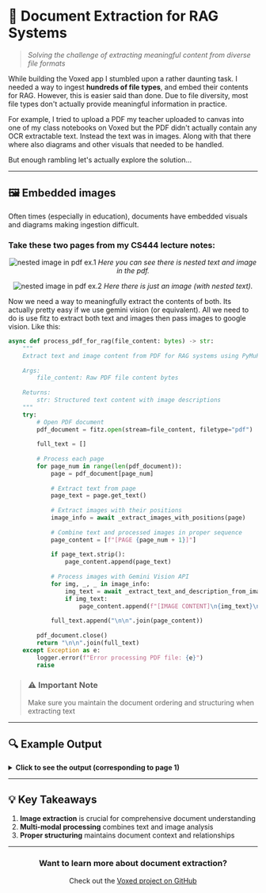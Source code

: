# 📄 Document Extraction for RAG Systems
> *Solving the challenge of extracting meaningful content from diverse file formats*

While building the Voxed app I stumbled upon a rather daunting task. I needed a way to ingest **hundreds of file types**, and embed their contents for RAG. However, this is easier said than done. Due to file diversity, most file types don't actually provide meaningful information in practice. 

For example, I tried to upload a PDF my teacher uploaded to canvas into one of my class notebooks on Voxed but the PDF didn't actually contain any OCR extractable text. Instead the text was in images. Along with that there where also diagrams and other visuals that needed to be handled. 

But enough rambling let's actually explore the solution...

---

## 🖼️ Embedded images

Often times (especially in education), documents have embedded visuals and diagrams making ingestion difficult.

### **Take these two pages from my CS444 lecture notes:**

<div align="center">

![nested image in pdf ex.1](https://aidanandrews22.github.io/content/images/extraction/img1.png)
*Here you can see there is nested text and image in the pdf.*

</div>

<div align="center">

![nested image in pdf ex.2](https://aidanandrews22.github.io/content/images/extraction/img2.png)
*Here there is just an image (with nested text).*

</div>

Now we need a way to meaningfully extract the contents of both. Its actually pretty easy if we use gemini vision (or equivalent). All we need to do is use fitz to extract both text and images then pass images to google vision. Like this:

```python
async def process_pdf_for_rag(file_content: bytes) -> str:
    """
    Extract text and image content from PDF for RAG systems using PyMuPDF and Gemini.
    
    Args:
        file_content: Raw PDF file content bytes
        
    Returns:
        str: Structured text content with image descriptions
    """
    try:
        # Open PDF document
        pdf_document = fitz.open(stream=file_content, filetype="pdf")
        
        full_text = []
        
        # Process each page
        for page_num in range(len(pdf_document)):
            page = pdf_document[page_num]
            
            # Extract text from page
            page_text = page.get_text()
            
            # Extract images with their positions
            image_info = await _extract_images_with_positions(page)
            
            # Combine text and processed images in proper sequence
            page_content = [f"[PAGE {page_num + 1}]"]
            
            if page_text.strip():
                page_content.append(page_text)
            
            # Process images with Gemini Vision API
            for img, _, _ in image_info:
                img_text = await _extract_text_and_description_from_image(img)
                if img_text:
                    page_content.append(f"[IMAGE CONTENT]\n{img_text}\n[/IMAGE CONTENT]")
            
            full_text.append("\n\n".join(page_content))
        
        pdf_document.close()
        return "\n\n".join(full_text)
    except Exception as e:
        logger.error(f"Error processing PDF file: {e}")
        raise
```

> ### ⚠️ Important Note
> Make sure you maintain the document ordering and structuring when extracting text

---

## 🔍 Example Output

<details>
<summary><b>Click to see the output (corresponding to page 1)</b></summary>

```
[IMAGE CONTENT START]
Extracted Text:
256-d
1x1, 64
relu
3x3, 64
relu
1x1, 256
+
relu

Image Description:
The image depicts a portion of a convolutional neural network (CNN) architecture.  It's a specific module, often part of a larger network.

Specifically, the image shows a **bottleneck layer** and a **residual connection**.

* **256-d:** This represents the input feature map dimension.  It's 256 channels likely of a certain spatial resolution. This means the input data has 256 different features represented at each point in the spatial dimension (width and height).


* **1x1, 64:** This represents a convolutional layer with a 1x1 kernel (a small matrix for convolution).  The kernel is applied across the input feature map, resulting in 64 new feature maps.  The 1x1 kernel size means it's not doing any spatial filtering, but rather a transformation or dimensionality reduction step.


* **relu:** This is the Rectified Linear Unit activation function.  It's applied element-wise to the output of the previous layer, introducing non-linearity into the network.


* **3x3, 64:** This is another convolutional layer with a 3x3 kernel, again transforming the feature maps into a new set. The size of the kernel is 3x3 implying it performs some spatial filtering.  Again, there are 64 output feature maps.


* **1x1, 256:** This final convolutional layer performs another transformation, now changing the number of feature maps back up to 256.


* **+:**  This signifies a **skip connection** or **residual connection**.  The output of this final layer is added to the input of the beginning of this block (the input, 256-d), bypassing several layers.  This is crucial for training very deep neural networks. It helps to avoid vanishing gradients.


* **relu:** The ReLU activation is applied to the summed result of the residual connection.

In summary, this image shows a sequence of convolutional layers with residual connections, commonly used in modern CNNs like ResNet.  It is a part of a larger network meant to classify images, recognizing objects, or some similar task. The layers are designed to extract increasingly complex features from the input image, and the residual connections help the network learn effectively with many layers.

[IMAGE CONTENT END]
[EXTRACTED TEXT]
ResNet
•
Directly performing 3×3 
convolutions with 256 feature maps 
at input and output: 
256×256×3×3 ≈ 600𝐾 operations
•
Using 1×1 convolutions to reduce 
256 to 64 feature maps, followed by 
3×3 convolutions, followed by 1×1 
convolutions to expand back to 256 
maps:
256×64×1×1 ≈ 16𝐾
64×64×3×3 ≈ 36𝐾
64×256×1×1 ≈ 16𝐾
Total ≈70𝐾
Deeper residual module 
(bottleneck)
K. He, X. Zhang, S. Ren, and J. Sun, Deep Residual Learning for Image 
Recognition, CVPR 2016 (Best Paper)
[EXTRACTED TEXT END]
```

</details>


---

## 💡 Key Takeaways

1. **Image extraction** is crucial for comprehensive document understanding
2. **Multi-modal processing** combines text and image analysis
3. **Proper structuring** maintains document context and relationships

---

<div align="center">
<h3>Want to learn more about document extraction?</h3>
<p>Check out the <a href="https://github.com/aidanandrews22/VoxAI">Voxed project on GitHub</a></p>
</div>

